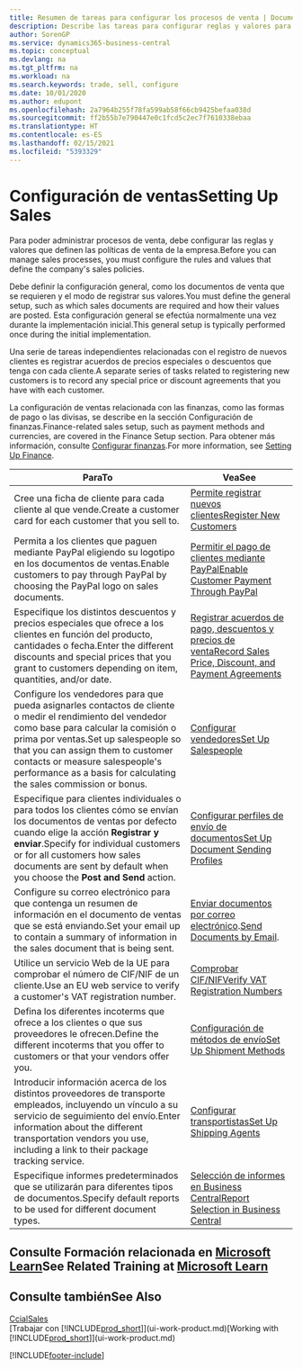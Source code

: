 ```yaml
---
title: Resumen de tareas para configurar los procesos de venta | Documentos de Microsoft
description: Describe las tareas para configurar reglas y valores para definir las directivas y los procesos de ventas.
author: SorenGP
ms.service: dynamics365-business-central
ms.topic: conceptual
ms.devlang: na
ms.tgt_pltfrm: na
ms.workload: na
ms.search.keywords: trade, sell, configure
ms.date: 10/01/2020
ms.author: edupont
ms.openlocfilehash: 2a7964b255f78fa599ab58f66cb9425befaa038d
ms.sourcegitcommit: ff2b55b7e790447e0c1fcd5c2ec7f7610338ebaa
ms.translationtype: HT
ms.contentlocale: es-ES
ms.lasthandoff: 02/15/2021
ms.locfileid: "5393329"
---
```

# <a name="setting-up-sales"></a><span data-ttu-id="912ca-103">Configuración de ventas</span><span class="sxs-lookup"><span data-stu-id="912ca-103">Setting Up Sales</span></span>
<span data-ttu-id="912ca-104">Para poder administrar procesos de venta, debe configurar las reglas y valores que definen las políticas de venta de la empresa.</span><span class="sxs-lookup"><span data-stu-id="912ca-104">Before you can manage sales processes, you must configure the rules and values that define the company's sales policies.</span></span>

<span data-ttu-id="912ca-105">Debe definir la configuración general, como los documentos de venta que se requieren y el modo de registrar sus valores.</span><span class="sxs-lookup"><span data-stu-id="912ca-105">You must define the general setup, such as which sales documents are required and how their values are posted.</span></span> <span data-ttu-id="912ca-106">Esta configuración general se efectúa normalmente una vez durante la implementación inicial.</span><span class="sxs-lookup"><span data-stu-id="912ca-106">This general setup is typically performed once during the initial implementation.</span></span>

<span data-ttu-id="912ca-107">Una serie de tareas independientes relacionadas con el registro de nuevos clientes es registrar acuerdos de precios especiales o descuentos que tenga con cada cliente.</span><span class="sxs-lookup"><span data-stu-id="912ca-107">A separate series of tasks related to registering new customers is to record any special price or discount agreements that you have with each customer.</span></span>

<span data-ttu-id="912ca-108">La configuración de ventas relacionada con las finanzas, como las formas de pago o las divisas, se describe en la sección Configuración de finanzas.</span><span class="sxs-lookup"><span data-stu-id="912ca-108">Finance-related sales setup, such as payment methods and currencies, are covered in the Finance Setup section.</span></span> <span data-ttu-id="912ca-109">Para obtener más información, consulte [Configurar finanzas](finance-setup-finance.md).</span><span class="sxs-lookup"><span data-stu-id="912ca-109">For more information, see [Setting Up Finance](finance-setup-finance.md).</span></span>

| <span data-ttu-id="912ca-110">Para</span><span class="sxs-lookup"><span data-stu-id="912ca-110">To</span></span> | <span data-ttu-id="912ca-111">Vea</span><span class="sxs-lookup"><span data-stu-id="912ca-111">See</span></span> |
| --- | --- |
| <span data-ttu-id="912ca-112">Cree una ficha de cliente para cada cliente al que vende.</span><span class="sxs-lookup"><span data-stu-id="912ca-112">Create a customer card for each customer that you sell to.</span></span> |[<span data-ttu-id="912ca-113">Permite registrar nuevos clientes</span><span class="sxs-lookup"><span data-stu-id="912ca-113">Register New Customers</span></span>](sales-how-register-new-customers.md) |
| <span data-ttu-id="912ca-114">Permita a los clientes que paguen mediante PayPal eligiendo su logotipo en los documentos de ventas.</span><span class="sxs-lookup"><span data-stu-id="912ca-114">Enable customers to pay through PayPal by choosing the PayPal logo on sales documents.</span></span> |[<span data-ttu-id="912ca-115">Permitir el pago de clientes mediante PayPal</span><span class="sxs-lookup"><span data-stu-id="912ca-115">Enable Customer Payment Through PayPal</span></span>](sales-how-enable-payment-service-extensions.md) |
| <span data-ttu-id="912ca-116">Especifique los distintos descuentos y precios especiales que ofrece a los clientes en función del producto, cantidades o fecha.</span><span class="sxs-lookup"><span data-stu-id="912ca-116">Enter the different discounts and special prices that you grant to customers depending on item, quantities, and/or date.</span></span> |[<span data-ttu-id="912ca-117">Registrar acuerdos de pago, descuentos y precios de venta</span><span class="sxs-lookup"><span data-stu-id="912ca-117">Record Sales Price, Discount, and Payment Agreements</span></span>](sales-how-record-sales-price-discount-payment-agreements.md) |
| <span data-ttu-id="912ca-118">Configure los vendedores para que pueda asignarles contactos de cliente o medir el rendimiento del vendedor como base para calcular la comisión o prima por ventas.</span><span class="sxs-lookup"><span data-stu-id="912ca-118">Set up salespeople so that you can assign them to customer contacts or measure salespeople's performance as a basis for calculating the sales commission or bonus.</span></span> |[<span data-ttu-id="912ca-119">Configurar vendedores</span><span class="sxs-lookup"><span data-stu-id="912ca-119">Set Up Salespeople</span></span>](sales-how-setup-salespeople.md) |
| <span data-ttu-id="912ca-120">Especifique para clientes individuales o para todos los clientes cómo se envían los documentos de ventas por defecto cuando elige la acción **Registrar y enviar**.</span><span class="sxs-lookup"><span data-stu-id="912ca-120">Specify for individual customers or for all customers how sales documents are sent by default when you choose the **Post and Send** action.</span></span> |[<span data-ttu-id="912ca-121">Configurar perfiles de envío de documentos</span><span class="sxs-lookup"><span data-stu-id="912ca-121">Set Up Document Sending Profiles</span></span>](sales-how-setup-document-send-profiles.md) |
| <span data-ttu-id="912ca-122">Configure su correo electrónico para que contenga un resumen de información en el documento de ventas que se está enviando.</span><span class="sxs-lookup"><span data-stu-id="912ca-122">Set your email up to contain a summary of information in the sales document that is being sent.</span></span> |<span data-ttu-id="912ca-123">[Enviar documentos por correo electrónico](ui-how-send-documents-email.md).</span><span class="sxs-lookup"><span data-stu-id="912ca-123">[Send Documents by Email](ui-how-send-documents-email.md).</span></span> |
|<span data-ttu-id="912ca-124">Utilice un servicio Web de la UE para comprobar el número de CIF/NIF de un cliente.</span><span class="sxs-lookup"><span data-stu-id="912ca-124">Use an EU web service to verify a customer's VAT registration number.</span></span>|[<span data-ttu-id="912ca-125">Comprobar CIF/NIF</span><span class="sxs-lookup"><span data-stu-id="912ca-125">Verify VAT Registration Numbers</span></span>](finance-setup-vat.md)|
|<span data-ttu-id="912ca-126">Defina los diferentes incoterms que ofrece a los clientes o que sus proveedores le ofrecen.</span><span class="sxs-lookup"><span data-stu-id="912ca-126">Define the different incoterms that you offer to customers or that your vendors offer you.</span></span>|[<span data-ttu-id="912ca-127">Configuración de métodos de envío</span><span class="sxs-lookup"><span data-stu-id="912ca-127">Set Up Shipment Methods</span></span>](sales-how-set-up-shipment-methods.md)|
|<span data-ttu-id="912ca-128">Introducir información acerca de los distintos proveedores de transporte empleados, incluyendo un vínculo a su servicio de seguimiento del envío.</span><span class="sxs-lookup"><span data-stu-id="912ca-128">Enter information about the different transportation vendors you use, including a link to their package tracking service.</span></span>|[<span data-ttu-id="912ca-129">Configurar transportistas</span><span class="sxs-lookup"><span data-stu-id="912ca-129">Set Up Shipping Agents</span></span>](sales-how-to-set-up-shipping-agents.md)|
|<span data-ttu-id="912ca-130">Especifique informes predeterminados que se utilizarán para diferentes tipos de documentos.</span><span class="sxs-lookup"><span data-stu-id="912ca-130">Specify default reports to be used for different document types.</span></span>|[<span data-ttu-id="912ca-131">Selección de informes en Business Central</span><span class="sxs-lookup"><span data-stu-id="912ca-131">Report Selection in Business Central</span></span>](across-report-selections.md)|

## <a name="see-related-training-at-microsoft-learn"></a><span data-ttu-id="912ca-132">Consulte Formación relacionada en [Microsoft Learn](/learn/paths/trade-get-started-dynamics-365-business-central/)</span><span class="sxs-lookup"><span data-stu-id="912ca-132">See Related Training at [Microsoft Learn](/learn/paths/trade-get-started-dynamics-365-business-central/)</span></span>

## <a name="see-also"></a><span data-ttu-id="912ca-133">Consulte también</span><span class="sxs-lookup"><span data-stu-id="912ca-133">See Also</span></span>
[<span data-ttu-id="912ca-134">Ccial</span><span class="sxs-lookup"><span data-stu-id="912ca-134">Sales</span></span>](sales-manage-sales.md)  
<span data-ttu-id="912ca-135">[Trabajar con [!INCLUDE[prod_short](includes/prod_short.md)]](ui-work-product.md)</span><span class="sxs-lookup"><span data-stu-id="912ca-135">[Working with [!INCLUDE[prod_short](includes/prod_short.md)]](ui-work-product.md)</span></span>


[!INCLUDE[footer-include](includes/footer-banner.md)]